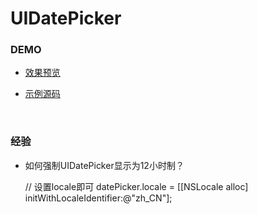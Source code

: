 # UIDatePicker

### DEMO

* [效果预览](preview.png)

* [示例源码](UIDatePickerDemo)

<br>

### 经验

* 如何强制UIDatePicker显示为12小时制？

	// 设置locale即可
	datePicker.locale = [[NSLocale alloc] initWithLocaleIdentifier:@"zh_CN"];
